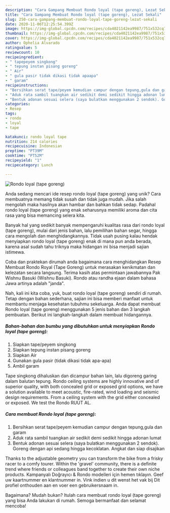 ```yaml
---
description: "Cara Gampang Membuat Rondo loyal (tape goreng), Lezat Sekali"
title: "Cara Gampang Membuat Rondo loyal (tape goreng), Lezat Sekali"
slug: 250-cara-gampang-membuat-rondo-loyal-tape-goreng-lezat-sekali
date: 2020-11-06T12:25:54.399Z
image: https://img-global.cpcdn.com/recipes/cda4021142ea9987/751x532cq70/rondo-loyal-tape-goreng-foto-resep-utama.jpg
thumbnail: https://img-global.cpcdn.com/recipes/cda4021142ea9987/751x532cq70/rondo-loyal-tape-goreng-foto-resep-utama.jpg
cover: https://img-global.cpcdn.com/recipes/cda4021142ea9987/751x532cq70/rondo-loyal-tape-goreng-foto-resep-utama.jpg
author: Ophelia Alvarado
ratingvalue: 5
reviewcount: 10
recipeingredient:
- " tapepeyem singkong"
- " tepung instan pisang goreng"
- " Air"
- " gula pasir tidak dikasi tidak apaapa"
- " garam"
recipeinstructions:
- "Bersihkan serat tape/peyem kemudian campur dengan tepung,gula dan garam"
- "Aduk rata sambil tuangkan air sedikit demi sedikit hingga adonan lumat"
- "Bentuk adonan sesuai selera (saya bulatkan menggunakan 2 sendok). Goreng dengan api sedang hingga kecoklatan. Angkat dan siap disajikan"
categories:
- Resep
tags:
- rondo
- loyal
- tape

katakunci: rondo loyal tape 
nutrition: 214 calories
recipecuisine: Indonesian
preptime: "PT39M"
cooktime: "PT52M"
recipeyield: "1"
recipecategory: Lunch

---
```



![Rondo loyal (tape goreng)](https://img-global.cpcdn.com/recipes/cda4021142ea9987/751x532cq70/rondo-loyal-tape-goreng-foto-resep-utama.jpg)

Anda sedang mencari ide resep rondo loyal (tape goreng) yang unik? Cara membuatnya memang tidak susah dan tidak juga mudah. Jika salah mengolah maka hasilnya akan hambar dan bahkan tidak sedap. Padahal rondo loyal (tape goreng) yang enak seharusnya memiliki aroma dan cita rasa yang bisa memancing selera kita.

Banyak hal yang sedikit banyak mempengaruhi kualitas rasa dari rondo loyal (tape goreng), mulai dari jenis bahan, lalu pemilihan bahan segar, hingga cara mengolah dan menghidangkannya. Tidak usah pusing kalau hendak menyiapkan rondo loyal (tape goreng) enak di mana pun anda berada, karena asal sudah tahu triknya maka hidangan ini bisa menjadi sajian istimewa.

Coba dan praktekan dirumah anda bagaimana cara menghidangkan Resep Membuat Rondo Royal (Tape Goreng) untuk merasakan kenikmatan dan kelezatan secara langsung. Terima kasih atas permintaan jawabannya Pak Wishnu Basuki (Wishnu Basuki). Rondo atau randha ejaan dalam bahasa Jawa artinya adalah &#34;janda&#34;.


Nah, kali ini kita coba, yuk, buat rondo loyal (tape goreng) sendiri di rumah. Tetap dengan bahan sederhana, sajian ini bisa memberi manfaat untuk membantu menjaga kesehatan tubuhmu sekeluarga. Anda dapat membuat Rondo loyal (tape goreng) menggunakan 5 jenis bahan dan 3 langkah pembuatan. Berikut ini langkah-langkah dalam membuat hidangannya.

<!--inarticleads1-->

##### Bahan-bahan dan bumbu yang dibutuhkan untuk menyiapkan Rondo loyal (tape goreng):

1. Siapkan  tape/peyem singkong
1. Siapkan  tepung instan pisang goreng
1. Siapkan  Air
1. Gunakan  gula pasir (tidak dikasi tidak apa-apa)
1. Ambil  garam


Tape singkong dihaluskan dan dicampur bahan lain, lalu digoreng garing dalam balutan tepung. Rondo ceiling systems are highly innovative and of superior quality, with both concealed grid or exposed grid options, we have a solution available to meet acoustic, fire-rated, wind loading and seismic design requirements. From a ceiling system with the grid either concealed or exposed. We test the Rondo RUUT AL. 

<!--inarticleads2-->

##### Cara membuat Rondo loyal (tape goreng):

1. Bersihkan serat tape/peyem kemudian campur dengan tepung,gula dan garam
1. Aduk rata sambil tuangkan air sedikit demi sedikit hingga adonan lumat
1. Bentuk adonan sesuai selera (saya bulatkan menggunakan 2 sendok). Goreng dengan api sedang hingga kecoklatan. Angkat dan siap disajikan


Thanks to the adjustable geometry you can transform the bike from a frisky racer to a comfy tourer. Within the &#39;gravel&#39; community, there is a definite trend where friends or colleagues band together to create their own niche products. Kampanyalı Doğrayıcı &amp; Rondo modelleri için hemen tıklayın. Geef uw kaartnummer en klantnummer in. Vink indien u dit wenst het vak bij Dit profiel onthouden aan en voer een gebruikersnaam in. 

Bagaimana? Mudah bukan? Itulah cara membuat rondo loyal (tape goreng) yang bisa Anda lakukan di rumah. Semoga bermanfaat dan selamat mencoba!
